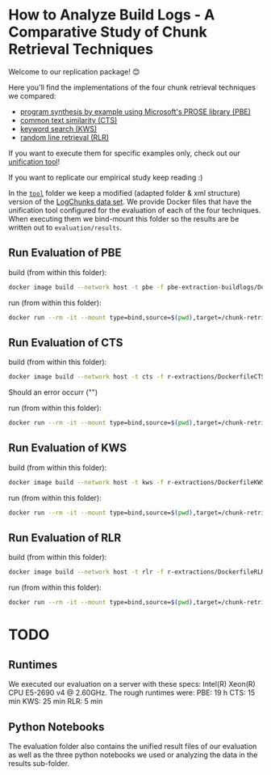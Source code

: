 # How to Analyze Build Logs - A Comparative Study of Chunk Retrieval Techniques

Welcome to our replication package! 😊

Here you'll find the implementations of the four chunk retrieval techniques we
compared:
- [program synthesis by example using Microsoft's PROSE library (PBE)](pbe-extraction-buildlogs)
- [common text similarity (CTS)](r-extractions)
- [keyword search (KWS)](r-extractions)
- [random line retrieval (RLR)](r-extractions)

If you want to execute them for specific examples only, check out our [unification tool](tool)!

If you want to replicate our empirical study keep reading :)

In the [`tool`](tool) folder we keep a modified (adapted folder & xml structure) version of the [LogChunks data set](https://zenodo.org/record/3632351).
We provide Docker files that have the unification tool configured for the evaluation of each of the four techniques.
When executing them we bind-mount this folder so the results are be written out to `evaluation/results`.

## Run Evaluation of PBE
build (from within this folder):
``` bash
docker image build --network host -t pbe -f pbe-extraction-buildlogs/DockerfilePBE .
```

run (from within this folder):
``` bash
docker run --rm -it --mount type=bind,source=$(pwd),target=/chunk-retrieval-replication pbe
```

## Run Evaluation of CTS
build (from within this folder):
``` bash
docker image build --network host -t cts -f r-extractions/DockerfileCTS .
```

Should an error occurr ("")

run (from within this folder):
``` bash
docker run --rm -it --mount type=bind,source=$(pwd),target=/chunk-retrieval-replication cts
```

## Run Evaluation of KWS
build (from within this folder):
``` bash
docker image build --network host -t kws -f r-extractions/DockerfileKWS .
```

run (from within this folder):
``` bash
docker run --rm -it --mount type=bind,source=$(pwd),target=/chunk-retrieval-replication kws
```
## Run Evaluation of RLR
build (from within this folder):
``` bash
docker image build --network host -t rlr -f r-extractions/DockerfileRLR .
```

run (from within this folder):
``` bash
docker run --rm -it --mount type=bind,source=$(pwd),target=/chunk-retrieval-replication rlr
```

# TODO 

## Runtimes
We executed our evaluation on a server with these specs: Intel(R) Xeon(R) CPU E5-2690 v4 @ 2.60GHz.
The rough runtimes were:
PBE: 19 h
CTS: 15 min
KWS: 25 min
RLR: 5 min

## Python Notebooks

The evaluation folder also contains the unified result files of our evaluation as well as the three python notebooks we used or analyzing the data in the results sub-folder.

